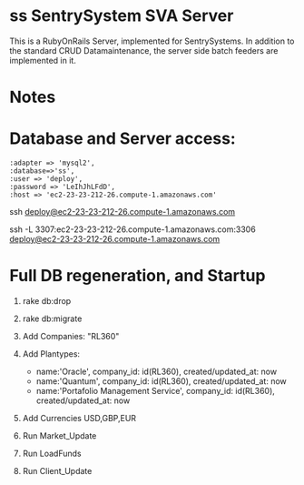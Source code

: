 ss SentrySystem SVA Server
==========================

This is a RubyOnRails Server, implemented for SentrySystems.
In addition to the standard CRUD Datamaintenance, the server
side batch feeders are implemented in it.


Notes
==========================


Database and Server access:
=============================
	:adapter => 'mysql2', 
	:database=>'ss', 
	:user => 'deploy', 
	:password => 'LeIhJhLFdD', 
	:host => 'ec2-23-23-212-26.compute-1.amazonaws.com'
	
	
ssh deploy@ec2-23-23-212-26.compute-1.amazonaws.com


ssh -L 3307:ec2-23-23-212-26.compute-1.amazonaws.com:3306 deploy@ec2-23-23-212-26.compute-1.amazonaws.com


Full DB regeneration, and Startup
=================================

1. rake db:drop
2. rake db:migrate
3. Add Companies: "RL360"
4. Add Plantypes:  
  
	* name:'Oracle',                        company_id: id(RL360), created/updated_at: now
    * name:'Quantum',                       company_id: id(RL360), created/updated_at: now
    * name:'Portafolio Management Service', company_id: id(RL360), created/updated_at: now
    
5. Add Currencies USD,GBP,EUR

6. Run Market_Update
7. Run LoadFunds
8. Run Client_Update
